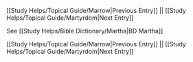 [[Study Helps/Topical Guide/Marrow|Previous Entry]]  ||  [[Study Helps/Topical Guide/Martyrdom|Next Entry]]

 See [[Study Helps/Bible Dictionary/Martha|BD Martha]]

[[Study Helps/Topical Guide/Marrow|Previous Entry]]  ||  [[Study Helps/Topical Guide/Martyrdom|Next Entry]]